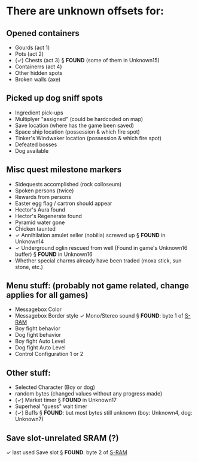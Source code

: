 ﻿# There are unknown offsets for:

## Opened containers
* Gourds (act 1)
* Pots (act 2)
* (✓) Chests (act 3) § **FOUND** (some of them in Unknown15)
* Containerrs (act 4)
* Other hidden spots
* Broken walls (axe)

## Picked up dog sniff spots
* Ingredient pick-ups
* Multiplyer "assigned" (could be hardcoded on map)
* Save location (where has the game been saved)
* Space ship location (possession & which fire spot)
* Tinker's Windwaker location  (possession & which fire spot)
* Defeated bosses
* Dog available

## Misc quest milestone markers
* Sidequests accomplished (rock colloseum)
* Spoken persons (twice)
* Rewards from persons
* Easter egg flag / cartron should appear
* Hector's Aura found
* Hector's Regenerate found
* Pyramid water gone
* Chicken taunted
* ✓ Annihilation amulet seller (nobilia) screwed up § **FOUND** in Unknown14
* ✓ Underground oglin rescued from well (Found in game's Unknown16 buffer) § **FOUND** in Unknown16
* Whether special charms already have been traded (moxa stick, sun stone, etc.)

## Menu stuff: (probably not game related, change applies for all games)
* Messagebox Color
* Messagebox Border style
✓ Mono/Stereo sound § **FOUND**: byte 1 of [S-RAM](S-RAM.md)
* Boy fight behavior
* Dog fight behavior
* Boy fight Auto Level
* Dog fight Auto Level
* Control Configuration 1 or 2

## Other stuff:
* Selected Character (Boy or dog)
* random bytes (changed values without any progress made)
* (✓) Market timer § **FOUND** in Unknown17
* Superheal "guess" wait timer
* (✓) Buffs § **FOUND**: but most bytes still unknown (boy: Unknown4, dog: Unknown7)

## Save slot-unrelated SRAM (?)
✓ last used Save slot § **FOUND**: byte 2 of [S-RAM](S-RAM.md)
